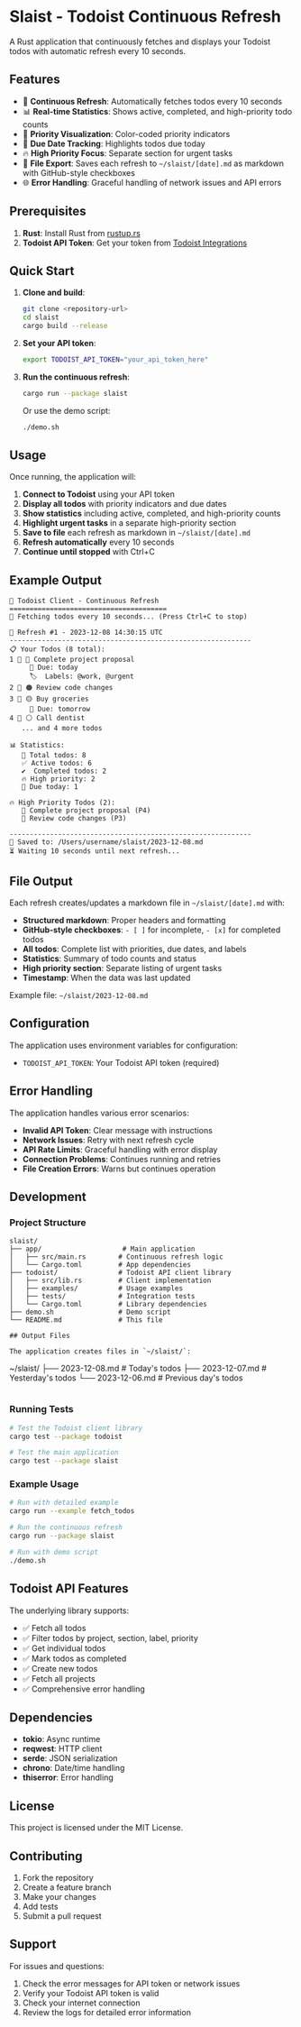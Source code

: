 # Slaist - Todoist Continuous Refresh

A Rust application that continuously fetches and displays your Todoist todos with automatic refresh every 10 seconds.

## Features

- 🔄 **Continuous Refresh**: Automatically fetches todos every 10 seconds
- 📊 **Real-time Statistics**: Shows active, completed, and high-priority todo counts
- 🎯 **Priority Visualization**: Color-coded priority indicators
- 📅 **Due Date Tracking**: Highlights todos due today
- 🔥 **High Priority Focus**: Separate section for urgent tasks
- 💾 **File Export**: Saves each refresh to `~/slaist/[date].md` as markdown with GitHub-style checkboxes
- 🌐 **Error Handling**: Graceful handling of network issues and API errors

## Prerequisites

1. **Rust**: Install Rust from [rustup.rs](https://rustup.rs/)
2. **Todoist API Token**: Get your token from [Todoist Integrations](https://todoist.com/prefs/integrations)

## Quick Start

1. **Clone and build**:
   ```bash
   git clone <repository-url>
   cd slaist
   cargo build --release
   ```

2. **Set your API token**:
   ```bash
   export TODOIST_API_TOKEN="your_api_token_here"
   ```

3. **Run the continuous refresh**:
   ```bash
   cargo run --package slaist
   ```

   Or use the demo script:
   ```bash
   ./demo.sh
   ```

## Usage

Once running, the application will:

1. **Connect to Todoist** using your API token
2. **Display all todos** with priority indicators and due dates
3. **Show statistics** including active, completed, and high-priority counts
4. **Highlight urgent tasks** in a separate high-priority section
5. **Save to file** each refresh as markdown in `~/slaist/[date].md`
6. **Refresh automatically** every 10 seconds
7. **Continue until stopped** with Ctrl+C

## Example Output

```
🚀 Todoist Client - Continuous Refresh
=======================================
📱 Fetching todos every 10 seconds... (Press Ctrl+C to stop)

🔄 Refresh #1 - 2023-12-08 14:30:15 UTC
------------------------------------------------------------
📋 Your Todos (8 total):
1 📝 🔴 Complete project proposal
     📅 Due: today
     🏷️  Labels: @work, @urgent
2 📝 🟠 Review code changes
3 📝 🟡 Buy groceries
     📅 Due: tomorrow
4 📝 ⚪ Call dentist
   ... and 4 more todos

📊 Statistics:
   📝 Total todos: 8
   ✅ Active todos: 6
   ✔️  Completed todos: 2
   🔥 High priority: 2
   📅 Due today: 1

🔥 High Priority Todos (2):
   📝 Complete project proposal (P4)
   📝 Review code changes (P3)

------------------------------------------------------------
💾 Saved to: /Users/username/slaist/2023-12-08.md
⏳ Waiting 10 seconds until next refresh...
```

## File Output

Each refresh creates/updates a markdown file in `~/slaist/[date].md` with:

- **Structured markdown**: Proper headers and formatting
- **GitHub-style checkboxes**: `- [ ]` for incomplete, `- [x]` for completed todos
- **All todos**: Complete list with priorities, due dates, and labels
- **Statistics**: Summary of todo counts and status
- **High priority section**: Separate listing of urgent tasks
- **Timestamp**: When the data was last updated

Example file: `~/slaist/2023-12-08.md`

## Configuration

The application uses environment variables for configuration:

- `TODOIST_API_TOKEN`: Your Todoist API token (required)

## Error Handling

The application handles various error scenarios:

- **Invalid API Token**: Clear message with instructions
- **Network Issues**: Retry with next refresh cycle
- **API Rate Limits**: Graceful handling with error display
- **Connection Problems**: Continues running and retries
- **File Creation Errors**: Warns but continues operation

## Development

### Project Structure

```
slaist/
├── app/                    # Main application
│   ├── src/main.rs        # Continuous refresh logic
│   └── Cargo.toml         # App dependencies
├── todoist/               # Todoist API client library
│   ├── src/lib.rs         # Client implementation
│   ├── examples/          # Usage examples
│   ├── tests/             # Integration tests
│   └── Cargo.toml         # Library dependencies
├── demo.sh                # Demo script
└── README.md              # This file

## Output Files

The application creates files in `~/slaist/`:
```
~/slaist/
├── 2023-12-08.md         # Today's todos
├── 2023-12-07.md         # Yesterday's todos
└── 2023-12-06.md         # Previous day's todos
```
```

### Running Tests

```bash
# Test the Todoist client library
cargo test --package todoist

# Test the main application
cargo test --package slaist
```

### Example Usage

```bash
# Run with detailed example
cargo run --example fetch_todos

# Run the continuous refresh
cargo run --package slaist

# Run with demo script
./demo.sh
```

## Todoist API Features

The underlying library supports:

- ✅ Fetch all todos
- ✅ Filter todos by project, section, label, priority
- ✅ Get individual todos
- ✅ Mark todos as completed
- ✅ Create new todos
- ✅ Fetch all projects
- ✅ Comprehensive error handling

## Dependencies

- **tokio**: Async runtime
- **reqwest**: HTTP client
- **serde**: JSON serialization
- **chrono**: Date/time handling
- **thiserror**: Error handling

## License

This project is licensed under the MIT License.

## Contributing

1. Fork the repository
2. Create a feature branch
3. Make your changes
4. Add tests
5. Submit a pull request

## Support

For issues and questions:
1. Check the error messages for API token or network issues
2. Verify your Todoist API token is valid
3. Check your internet connection
4. Review the logs for detailed error information